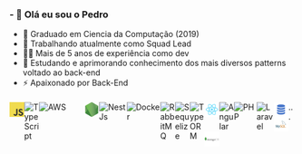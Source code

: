 ### - 👋 Olá eu sou o Pedro 

- 🔭 Graduado em Ciencia da Computação (2019)
- 🔭 Trabalhando atualmente como Squad Lead
- 👨‍💻  Mais de 5 anos de experiência como dev
- 🌱 Estudando e aprimorando conhecimento dos mais diversos patterns voltado ao back-end
- ⚡ Apaixonado por Back-End



#### 
<img align="left" alt="JavaScript" width="26px" src="https://raw.githubusercontent.com/github/explore/80688e429a7d4ef2fca1e82350fe8e3517d3494d/topics/javascript/javascript.png" />
<img align="left" alt="TypeScript" width="26px" src="https://upload.wikimedia.org/wikipedia/commons/4/4c/Typescript_logo_2020.svg" />
<img align="left" alt="AWS" width="80px" src="https://tm.ibxk.com.br/2022/03/08/08143252032281.jpg?ims=1120x420" />
<img align="left" alt="Node.js" width="26px" src="https://raw.githubusercontent.com/github/explore/80688e429a7d4ef2fca1e82350fe8e3517d3494d/topics/nodejs/nodejs.png" />
<img align="left" alt="NestJs" width="49px" src="https://blog.theodo.com/static/dfa7994d6389d439e8a14bc09d03326b/a79d3/1_cZXAov35eTfE545EiuGFqQ.png" />
<img align="left" alt="Docker" width="59px" src="https://d1.awsstatic.com/acs/characters/Logos/Docker-Logo_Horizontel_279x131.b8a5c41e56b77706656d61080f6a0217a3ba356d.png" />
<img align="left" alt="RabbitMQ" width="26px" src="https://suporte.alclaudius.com.br/static/img/logo/rabbitmq-logo.png" />
<img align="left" alt="Sequelize" width="26px" src="https://cdn.icon-icons.com/icons2/2107/PNG/512/file_type_sequelize_icon_130173.png" />
<img align="left" alt="Type ORM" width="26px" src="https://avatars.githubusercontent.com/u/20165699?s=200&v=4" />
<img align="left" alt="React" width="26px" src="https://raw.githubusercontent.com/github/explore/80688e429a7d4ef2fca1e82350fe8e3517d3494d/topics/react/react.png" />
<img align="left" alt="Angular" width="26px" src="https://upload.wikimedia.org/wikipedia/commons/c/cf/Angular_full_color_logo.svg" />
<img align="left" alt="PHP" width="40px" src="https://upload.wikimedia.org/wikipedia/commons/2/27/PHP-logo.svg" />
<img align="left" alt="Laravel" width="30px" src="https://upload.wikimedia.org/wikipedia/commons/9/9a/Laravel.svg" />
<img align="left" alt="SQL" width="26px" src="https://raw.githubusercontent.com/github/explore/80688e429a7d4ef2fca1e82350fe8e3517d3494d/topics/sql/sql.png" />
<img align="left" alt="MySQL" width="26px" src="https://raw.githubusercontent.com/github/explore/80688e429a7d4ef2fca1e82350fe8e3517d3494d/topics/mysql/mysql.png" />
<img align="left" alt="MongoDB" width="26px" src="https://raw.githubusercontent.com/github/explore/80688e429a7d4ef2fca1e82350fe8e3517d3494d/topics/mongodb/mongodb.png" />
...

